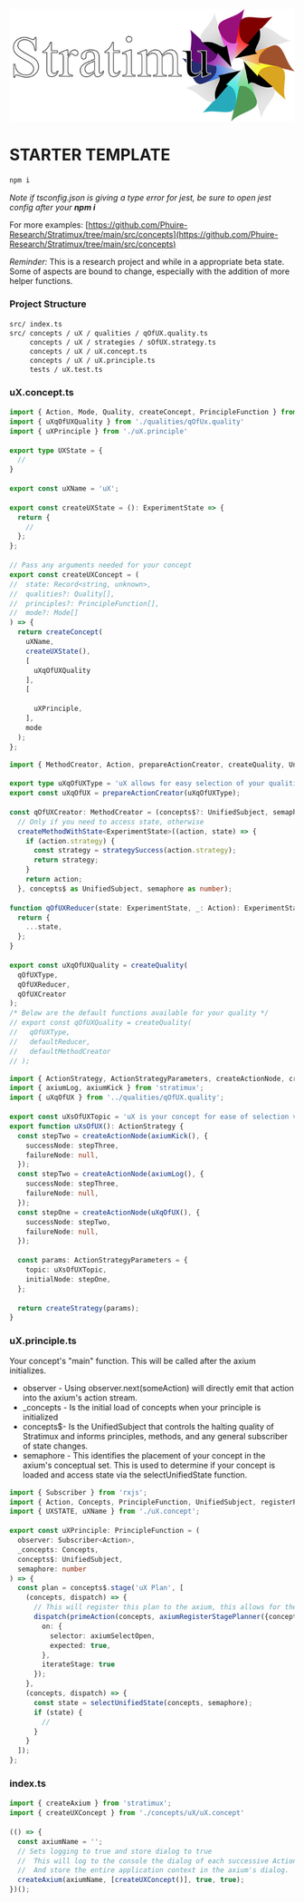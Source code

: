 ![Stratimux](https://github.com/Phuire-Research/Stratimux/blob/main/Stratimux.png?raw=true)
# STARTER TEMPLATE
```bash
npm i
```
*Note if tsconfig.json is giving a type error for jest, be sure to open jest config after your **npm i***

For more examples: [https://github.com/Phuire-Research/Stratimux/tree/main/src/concepts](https://github.com/Phuire-Research/Stratimux/tree/main/src/concepts)

*Reminder:* This is a research project and while in a appropriate beta state. Some of aspects are bound to change, especially with the addition of more helper functions.
### Project Structure
```
src/ index.ts
src/ concepts / uX / qualities / qOfUX.quality.ts
     concepts / uX / strategies / sOfUX.strategy.ts
     concepts / uX / uX.concept.ts
     concepts / uX / uX.principle.ts
     tests / uX.test.ts
```

### uX.concept.ts
```typescript
import { Action, Mode, Quality, createConcept, PrincipleFunction } from 'stratimux';
import { uXqOfUXQuality } from './qualities/qOfUx.quality'
import { uXPrinciple } from './uX.principle'

export type UXState = {
  //
}

export const uXName = 'uX';

export const createUXState = (): ExperimentState => {
  return {
    //
  };
};

// Pass any arguments needed for your concept
export const createUXConcept = (
//  state: Record<string, unknown>,
//  qualities?: Quality[],
//  principles?: PrincipleFunction[],
//  mode?: Mode[]
) => {
  return createConcept(
    uXName,
    createUXState(),
    [
      uXqOfUXQuality
    ],
    [

      uXPrinciple,
    ],
    mode
  );
};
```



```typescript
import { MethodCreator, Action, prepareActionCreator, createQuality, UnifiedSubject, createMethodWithState, strategySuccess } from '../../../model/concept';

export type uXqOfUXType = 'uX allows for easy selection of your qualities, qOfUX is your quality, and Type is the distinction';
export const uXqOfUX = prepareActionCreator(uXqOfUXType);

const qOfUXCreator: MethodCreator = (concepts$?: UnifiedSubject, semaphore?: number) =>
  // Only if you need to access state, otherwise
  createMethodWithState<ExperimentState>((action, state) => {
    if (action.strategy) {
      const strategy = strategySuccess(action.strategy);
      return strategy;
    }
    return action;
  }, concepts$ as UnifiedSubject, semaphore as number);

function qOfUXReducer(state: ExperimentState, _: Action): ExperimentState {
  return {
    ...state,
  };
}

export const uXqOfUXQuality = createQuality(
  qOfUXType,
  qOfUXReducer,
  qOfUXCreator
);
/* Below are the default functions available for your quality */
// export const qOfUXQuality = createQuality(
//   qOfUXType,
//   defaultReducer,
//   defaultMethodCreator
// );
```

```typescript
import { ActionStrategy, ActionStrategyParameters, createActionNode, createStrategy } from 'stratimux';
import { axiumLog, axiumKick } from 'stratimux';
import { uXqOfUX } from '../qualities/qOfUX.quality';

export const uXsOfUXTopic = 'uX is your concept for ease of selection via autofill, sOfUX is your strategy\'s name, and the topic is a method of identification of your strategy.';
export function uXsOfUX(): ActionStrategy {
  const stepTwo = createActionNode(axiumKick(), {
    successNode: stepThree,
    failureNode: null,
  });
  const stepTwo = createActionNode(axiumLog(), {
    successNode: stepThree,
    failureNode: null,
  });
  const stepOne = createActionNode(uXqOfUX(), {
    successNode: stepTwo,
    failureNode: null,
  });

  const params: ActionStrategyParameters = {
    topic: uXsOfUXTopic,
    initialNode: stepOne,
  };

  return createStrategy(params);
}
```

### uX.principle.ts
Your concept's "main" function. This will be called after the axium initializes. 
* observer - Using observer.next(someAction) will directly emit that action into the axium's action stream.
* _concepts - Is the initial load of concepts when your principle is initialized
* concepts$- Is the UnifiedSubject that controls the halting quality of Stratimux and informs principles, methods, and any general subscriber of state changes.
* semaphore - This identifies the placement of your concept in the axium's conceptual set. This is used to determine if your concept is loaded and access state via the selectUnifiedState function.

```typescript
import { Subscriber } from 'rxjs';
import { Action, Concepts, PrincipleFunction, UnifiedSubject, registerPrincipleSubscription, selectUnifiedState } from '../../model/concept';
import { UXSTATE, uXName } from './uX.concept';

export const uXPrinciple: PrincipleFunction = (
  observer: Subscriber<Action>,
  _concepts: Concepts,
  concepts$: UnifiedSubject,
  semaphore: number
) => {
  const plan = concepts$.stage('uX Plan', [
    (concepts, dispatch) => {
      // This will register this plan to the axium, this allows for the axium to close or remove your concept cleanly.
      dispatch(primeAction(concepts, axiumRegisterStagePlanner({conceptName: uXName, stagePlanner: plan})), {
        on: {
          selector: axiumSelectOpen,
          expected: true,
        },
        iterateStage: true
      });
    },
    (concepts, dispatch) => {
      const state = selectUnifiedState(concepts, semaphore);
      if (state) {
        //
      }
    }
  ]);
};

```

### index.ts
```typescript
import { createAxium } from 'stratimux';
import { createUXConcept } from './concepts/uX/uX.concept'

(() => {
  const axiumName = '';
  // Sets logging to true and store dialog to true
  //  This will log to the console the dialog of each successive ActionStrategy
  //  And store the entire application context in the axium's dialog.
  createAxium(axiumName, [createUXConcept()], true, true);
})();
```